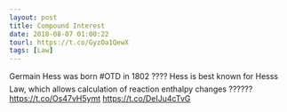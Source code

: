 ```yaml
---
layout: post
title: Compound Interest
date: 2018-08-07 01:00:22
tourl: https://t.co/GyzOa1QewX
tags: [Law]
---
```

Germain Hess was born #OTD in 1802 ???? Hess is best known for Hesss Law, which allows calculation of reaction enthalpy changes ?????? https://t.co/Os47vH5ymt https://t.co/DeIJu4cTvG
